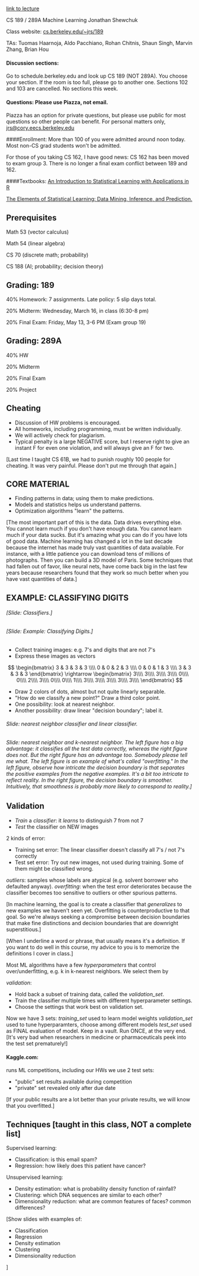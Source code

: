 [link to lecture](https://www.youtube.com/watch?v=WMqNik4OWvU)

CS 189 / 289A
Machine Learning
Jonathan Shewchuk

Class website:  [cs.berkeley.edu/~jrs/189](http://www.cs.berkeley.edu/~jrs/189)

TAs:  Tuomas Haarnoja, Aldo Pacchiano, Rohan Chitnis, Shaun Singh,
  Marvin Zhang, Brian Hou

#### Discussion sections:
  Go to schedule.berkeley.edu and look up CS 189 (NOT 289A).
  You choose your section.  If the room is too full, please go to another one.
  Sections 102 and 103 are cancelled.
  No sections this week.

#### Questions:  Please use Piazza, not email.
  Piazza has an option for private questions, but please use public for most
   questions so other people can benefit.
  For personal matters only, [jrs@cory.eecs.berkeley.edu](mailto:jrs@cory.eecs.berkeley.edu)

####Enrollment:
 More than 100 of you were admitted around noon today.
 Most non-CS grad students won't be admitted.
 
 For those of you taking CS 162, I have good news:  CS 162 has been moved to
 exam group 3.  There is no longer a final exam conflict between 189 and 162.


####Textbooks:
[An Introduction to Statistical Learning
with Applications in R](http://www-bcf.usc.edu/~gareth/ISL/)

[The Elements of Statistical Learning: Data Mining, Inference, and Prediction.](http://statweb.stanford.edu/~tibs/ElemStatLearn/)


## Prerequisites


  Math 53 (vector calculus)
  
  Math 54 (linear algebra)
  
  CS 70 (discrete math; probability)
  
  CS 188 (AI; probability; decision theory)

## Grading: 189

40%  Homework:  7 assignments.  Late policy:  5 slip days total.

20%  Midterm:  Wednesday, March 16, in class (6:30-8 pm)

20%  Final Exam:  Friday, May 13, 3-6 PM  (Exam group 19)

## Grading:  289A

40%  HW

20%  Midterm

20%  Final Exam

20%  Project

## Cheating

- Discussion of HW problems is encouraged.
- All homeworks, including programming, must be written individually.
- We will actively check for plagiarism.
- Typical penalty is a large NEGATIVE score, but I reserve right to give
  an instant F for even one violation, and will always give an F for two.

[Last time I taught CS 61B, we had to punish roughly 100 people for cheating.
It was very painful.  Please don't put me through that again.]


## CORE MATERIAL

- Finding patterns in data; using them to make predictions.
- Models and statistics helps us understand patterns.
- Optimization algorithms "learn" the patterns.

[The most important part of this is the data.  Data drives everything else.
You cannot learn much if you don't have enough data.
You cannot learn much if your data sucks.
But it's amazing what you can do if you have lots of good data.
Machine learning has changed a lot in the last decade because the internet
  has made truly vast quantities of data available.  For instance, with
  a little patience you can download tens of millions of photographs.
  Then you can build a 3D model of Paris.
Some techniques that had fallen out of favor, like neural nets, have come back
  big in the last few years because researchers found that they work so much
  better when you have vast quantities of data.]


## EXAMPLE:  CLASSIFYING DIGITS

###### [Slide:  Classifiers.]
###### [Slide:  Example:  Classifying Digits.]

- Collect training images:  e.g. 7's and digits that are not 7's
- Express these images as vectors

<!--               |-3-|
               | 3 |
               | 3 |
               | 3 |
---------      | 0 |
|3|3|3|3|      | 0 |
---------      | 2 |
|0|0|2|3|      | 3 |
---------  ->  | 0 |
|0|0|1|3|      | 0 |
---------      | 1 |
|3|3|3|3|      | 3 |
---------      | 3 |
               | 3 |
               | 3 |
               |-3-|-->
               
$$
	\begin{bmatrix}
	3 & 3 & 3 & 3 \\\\
	0 & 0 & 2 & 3 \\\\
	0 & 0 & 1 & 3 \\\\
	3 & 3 & 3 & 3
	\end{bmatrix}
	\rightarrow
	\begin{bmatrix}
	3\\\\
	3\\\\
	3\\\\
	3\\\\
	0\\\\
	0\\\\
	2\\\\
	3\\\\
	0\\\\
	0\\\\
	1\\\\
	3\\\\
	3\\\\
	3\\\\
	3\\\\
	3\\\\
	\end{bmatrix}
$$

* Draw 2 colors of dots, almost but not quite linearly separable.
* "How do we classify a new point?"  Draw a third color point.
* One possibility:  look at nearest neighbor.
* Another possibility:  draw linear "decision boundary"; label it.


###### Slide:  nearest neighbor classifier and linear classifier.
###### Slide:  nearest neighbor and k-nearest neighbor. The left figure has a big advantage:  it classifies all the test data correctly, whereas the right figure does not.  But the right figure has an advantage too.  Somebody please tell me what. The left figure is an example of what's called "overfitting." In the left figure, observe how intricate the decision boundary is that separates the positive examples from the negative examples.  It's a bit too intricate to reflect reality.  In the right figure, the decision boundary is smoother.  Intuitively, that smoothness is probably more likely to correspond to reality.]


Validation
----------
- _Train_ a _classifier_:  it _learns_ to distinguish 7 from not 7
- _Test_ the classifier on NEW images

2 kinds of error:
- Training set error:
  The linear classifier doesn't classify all 7's / not 7's correctly
- Test set error:
  Try out new images, not used during training.
  Some of them might be classified wrong.

_outliers_:  samples whose labels are atypical
  (e.g. solvent borrower who defaulted anyway).
_overfitting_:  when the test error deteriorates because
  the classifier becomes too sensitive to outliers or other spurious patterns.

[In machine learning, the goal is to create a classifier that *generalizes* to
 new examples we haven't seen yet.  Overfitting is counterproductive to that
 goal.  So we're always seeking a compromise between decision boundaries that
 make fine distinctions and decision boundaries that are downright
 superstitious.]

[When I underline a word or phrase, that usually means it's a definition.
 If you want to do well in this course, my advice to you is to memorize the
 definitions I cover in class.]

Most ML algorithms have a few _hyperparameters_ that control over/underfitting,
  e.g. k in k-nearest neighbors.  We select them by

_validation_:
- Hold back a subset of training data, called the _validation\_set_.
- Train the classifier multiple times with different hyperparameter settings.
- Choose the settings that work best on validation set.

Now we have 3 sets:
_training\_set_ used to learn model weights
_validation\_set_ used to tune hyperparamters, choose among different models
_test\_set_ used as FINAL evaluation of model.  Keep in a vault.
  Run ONCE, at the very end.
  [It's very bad when researchers in medicine or pharmaceuticals peek into
   the test set prematurely!]

#### Kaggle.com:
  runs ML competitions, including our HWs
  we use 2 test sets: 
  
  - "public" set results available during competition
  - "private" set revealed only after due date
  
  [If your public results are a lot better than your private results, we will
   know that you overfitted.]


## Techniques [taught in this class, NOT a complete list]

Supervised learning:

- Classification:  is this email spam?
- Regression:  how likely does this patient have cancer?

Unsupervised learning:

- Density estimation:  what is probability density function of rainfall?
- Clustering:  which DNA sequences are similar to each other?
- Dimensionality reduction:  what are common features of faces?
                             common differences?


[Show slides with examples of:

- Classification
- Regression
- Density estimation
- Clustering
- Dimensionality reduction

]
